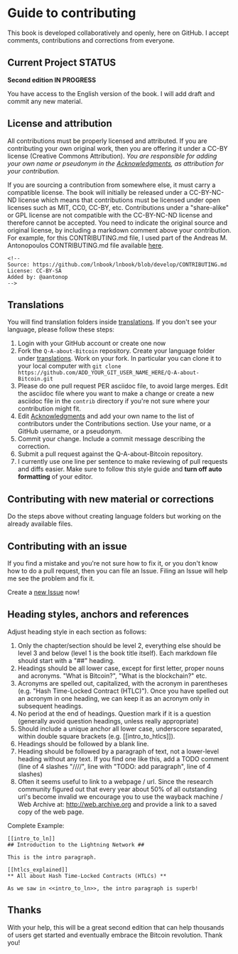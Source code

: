 # Guide to contributing

This book is developed collaboratively and openly, here on GitHub. I accept comments, contributions and corrections from everyone.

## Current Project STATUS
**Second edition IN PROGRESS**

You have access to the English version of the book. I will add draft and commit any new material.

## License and attribution

All contributions must be properly licensed and attributed. If you are contributing your own original work, then you are offering it under a CC-BY license (Creative Commons Attribution). *You are responsible for adding your own name or pseudonym in the [Acknowledgments](Acknowledgments.md), as attribution for your contribution.*

If you are sourcing a contribution from somewhere else, it must carry a compatible license. The book will initially be released under a CC-BY-NC-ND license which means that contributions must be licensed under open licenses such as MIT, CC0, CC-BY, etc. Contributions under a "share-alike" or GPL license are not compatible with the CC-BY-NC-ND license and therefore cannot be accepted. You need to indicate the original source and original license, by including a markdown comment above your contribution. For example, for this CONTRIBUTING.md file, I used part of the Andreas M. Antonopoulos CONTRIBUTING.md file available [here](https://github.com/lnbook/lnbook/blob/develop/CONTRIBUTING.md).

```
<!-- 
Source: https://github.com/lnbook/lnbook/blob/develop/CONTRIBUTING.md
License: CC-BY-SA
Added by: @aantonop
-->
```
## Translations

You will find translation folders inside [translations](tree/master/translations). If you don't see your language, please follow these steps:

1. Login with your GitHub account or create one now
2. Fork the `Q-A-about-Bitcoin` repository. Create your language folder under [translations](tree/master/translations). Work on your fork. In particular you can clone it to your local computer with `git clone https://github.com/ADD_YOUR_GIT_USER_NAME_HERE/Q-A-about-Bitcoin.git`
3. Please do one pull request PER asciidoc file, to avoid large merges. Edit the asciidoc file where you want to make a change or create a new asciidoc file in the `contrib` directory if you're not sure where your contribution might fit.
4. Edit [Acknowledgments](Acknowledgments.md) and add your own name to the list of contributors under the Contributions section. Use your name, or a GitHub username, or a pseudonym.
5. Commit your change. Include a commit message describing the correction.
6. Submit a pull request against the Q-A-about-Bitcoin repository.
7. I currently use one line per sentence to make reviewing of pull requests and diffs easier. Make sure to follow this style guide and **turn off auto formatting** of your editor.

## Contributing with new material or corrections

Do the steps above without creating language folders but working on the already available files.

## Contributing with an issue

If you find a mistake and you're not sure how to fix it, or you don't know how to do a pull request, then you can file an Issue. Filing an Issue will help me see the problem and fix it.

Create a [new Issue](https://github.com/theDavidCoen/Q-A-about-Bitcoin/issues/new/choose) now!

## Heading styles, anchors and references

Adjust heading style in each section as follows:

1. Only the chapter/section should be level 2, everything else should be level 3 and below (level 1 is the book title itself). Each markdown file should start with a "##" heading.
2. Headings should be all lower case, except for first letter, proper nouns and acronyms. "What is Bitcoin?", "What is the blockchain?" etc.
3. Acronyms are spelled out, capitalized, with the acronym in parentheses (e.g. "Hash Time-Locked Contract (HTLC)"). Once you have spelled out an acronym in one heading, we can keep it as an acronym only in subsequent headings.
4. No period at the end of headings. Question mark if it is a question (generally avoid question headings, unless really appropriate)
5. Should include a unique anchor all lower case, underscore separated, within double square brackets (e.g. [[intro_to_htlcs]]).
6. Headings should be followed by a blank line.
7. Heading should be followed by a paragraph of text, not a lower-level heading without any text. If you find one like this, add a TODO comment (line of 4 slashes "////", line with "TODO: add paragraph", line of 4 slashes)
8. Often it seems useful to link to a webpage / url. Since the research community figured out that every year about 50% of all outstanding url's become invalid we encourage you to use the wayback machine / Web Archive at: http://web.archive.org and provide a link to a saved copy of the web page.

Complete Example:

```
[[intro_to_ln]]
## Introduction to the Lightning Network ##

This is the intro paragraph.

[[htlcs_explained]]
** All about Hash Time-Locked Contracts (HTLCs) **

As we saw in <<intro_to_ln>>, the intro paragraph is superb!

```



## Thanks

With your help, this will be a great second edition that can help thousands of users get started and eventually embrace the Bitcoin revolution. Thank you!
